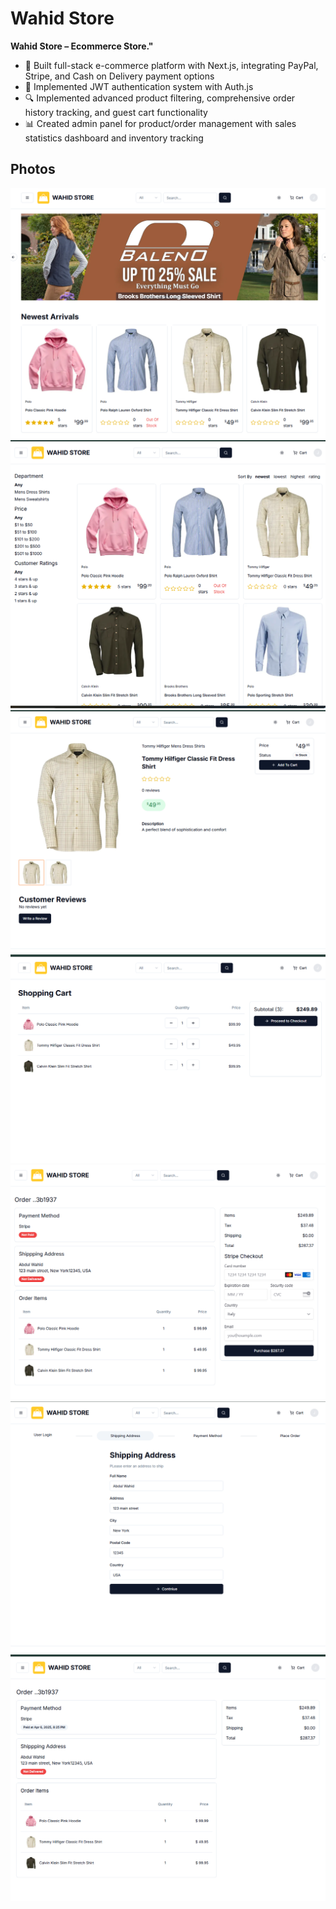 # Wahid Store

**Wahid Store – Ecommerce Store."**

- 🛒 Built full-stack e-commerce platform with Next.js, integrating PayPal, Stripe, and Cash on Delivery payment options
- 🔐 Implemented JWT authentication system with Auth.js
- 🔍 Implemented advanced product filtering, comprehensive order history tracking, and guest cart functionality
- 📊 Created admin panel for product/order management with sales statistics dashboard and inventory tracking


## Photos
![Home](./project-images/home.png)
![Shop](./project-images/store.png)
![Product Page](./project-images/product.png)
![Cart](./project-images/cart.png)
![Cart 2](./project-images/cart-2.png)
![Checkout](./project-images/checkout.png)
![Order](./project-images/order.png)
